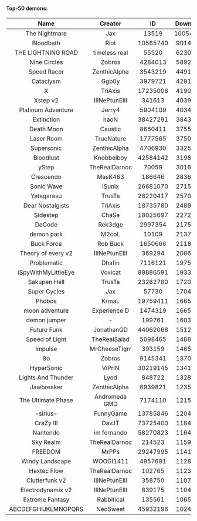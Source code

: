 #### Top-50 demons:

| Name | Creator | ID | Downloads | Likes |
|:---:|:---:|:---:|:---:|:---:|
| The Nightmare | Jax | 13519 | 100545006 | 5262326
| Bloodbath | Riot | 10565740 | 90144816 | 4261699
| THE LIGHTNING ROAD | timeless real | 55520 | 62306451 | 2938721
| Nine Circles | Zobros | 4284013 | 58924464 | 3144689
| Speed Racer | ZenthicAlpha | 3543219 | 44918568 | 2303365
| Cataclysm | Ggb0y | 3979721 | 42919326 | 1339041
| X | TriAxis | 17235008 | 41900279 | 2102204
| Xstep v2 | IIINePtunEIII | 341613 | 40395783 | 1564958
| Platinum Adventure | Jerry4 | 5904109 | 40348825 | 2520618
| Extinction | haoN | 38427291 | 38434432 | 1327375
| Death Moon  | Caustic | 8660411 | 37557440 | 1890265
| Laser Room | TrueNature | 1777565 | 37506500 | 1197601
| Supersonic | ZenthicAlpha | 4706930 | 33255070 | 1532479
| Bloodlust | Knobbelboy | 42584142 | 31989365 | 1008062
| yStep | TheRealDarnoc | 70059 | 30167814 | 1053202
| Crescendo | MasK463 | 186646 | 28369411 | 1022941
| Sonic Wave | lSunix | 26681070 | 27159896 | 865968
| Yatagarasu  | TrusTa | 28220417 | 25705447 | 990354
| Dear Nostalgists | TriAxis | 18735780 | 24899794 | 1332342
| Sidestep | ChaSe | 18025697 | 22720339 | 991447
| DeCode | Rek3dge | 2997354 | 21757061 | 1018231
| demon park | M2coL | 10109 | 21378484 | 745440
| Buck Force | Rob Buck | 1650666 | 21187848 | 579800
| Theory of every v2 | IIINePtunEIII | 369294 | 20869797 | 780228
| Problematic | Dhafin | 7116121 | 19751214 | 1057500
| iSpyWithMyLittleEye | Voxicat | 89886591 | 19330951 | 1609116
| Sakupen Hell | TrusTa | 23262780 | 17206225 | 535619
| Super Cycles | Jax | 57730 | 17048057 | 640172
| Phobos | KrmaL | 19759411 | 16651769 | 616529
| moon adventure | Experience D | 1474319 | 16650451 | 498950
| demon jumper | - | 199761 | 16035868 | 598941
| Future Funk | JonathanGD | 44062068 | 15121215 | 727534
| Speed of Light | TheRealSalad | 5098465 | 14889328 | 737160
| Impulse | MrCheeseTigrr | 393159 | 14654659 | 781810
| 8o | Zobros | 9145341 | 13707502 | 714464
| HyperSonic | ViPriN | 30219145 | 13410423 | 513509
| Lights And Thunder | Lyod | 848722 | 13285344 | 645365
| Jawbreaker | ZenthicAlpha | 6939821 | 12359456 | 673695
| The Ultimate Phase | Andromeda GMD | 7174110 | 12151522 | 488534
| -sirius- | FunnyGame | 13785846 | 12041774 | 743532
| CraZy III | DavJT | 73725400 | 11843881 | 642416
| Nantendo | im fernando | 58270823 | 11642415 | 733737
| Sky Realm | TheRealDarnoc | 214523 | 11591481 | 508915
| FREEDOM | MrPPs | 29247995 | 11419903 | 595859
| Windy Landscape | WOOGI1411 | 4957691 | 11282189 | 656733
| Hextec Flow | TheRealDarnoc | 102765 | 11230428 | 531676
| Clutterfunk v2 | IIINePtunEIII | 358750 | 11078969 | 477824
| Electrodynamix v2 | IIINePtunEIII | 839175 | 11048817 | 419509
| Extreme Fantasy | Rabbitical | 135561 | 10653283 | 440381
| ABCDEFGHIJKLMNOPQRS | NeoSweet | 45932196 | 10240499 | 715919
